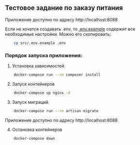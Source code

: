 ## Тестовое задание по заказу питания

Приложение доступно по адресу http://localhost:8088

Если не хочется создавать .env, то [.env.example](src/.env.example) содержит все необходимые настройки.
Можно его скопировать:

```bash
    cp src/.env.example .env
```

### Порядок запуска приложения:

1) Установка зависимостей

```bash
    docker-compose run --rm composer install
```

2) Запуск контейнеров

```bash
    docker-compose up nginx -d
```

3) Запуск миграций

```bash
    docker-compose run --rm artisan migrate
```

Приложение доступно по адресу http://localhost:8088

4) Остановка контейнеров

```bash
    docker-compose down
```

